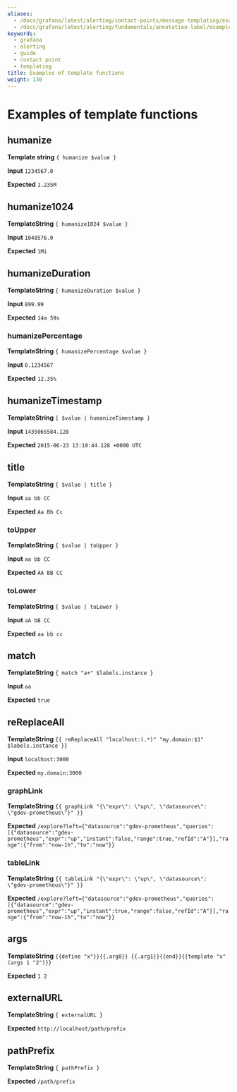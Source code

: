```yaml
---
aliases:
  - /docs/grafana/latest/alerting/contact-points/message-templating/example-template-functions/
  - /docs/grafana/latest/alerting/fundamentals/annotation-label/example-template-functions/
keywords:
  - grafana
  - alerting
  - guide
  - contact point
  - templating
title: Examples of template functions
weight: 130
---
```


# Examples of template functions

## humanize

**Template string** `{ humanize $value }`

**Input** `1234567.0`

**Expected** `1.235M`

## humanize1024

**TemplateString** `{ humanize1024 $value } `

**Input** `1048576.0`

**Expected** `1Mi`

## humanizeDuration

**TemplateString** `{ humanizeDuration $value }`

**Input** `899.99`

**Expected** `14m 59s`

### humanizePercentage

**TemplateString** `{ humanizePercentage $value }`

**Input** `0.1234567`

**Expected** `12.35%`

## humanizeTimestamp

**TemplateString** `{ $value | humanizeTimestamp }`

**Input** `1435065584.128`

**Expected** `2015-06-23 13:19:44.128 +0000 UTC`

## title

**TemplateString** `{ $value | title }`

**Input** `aa bb CC`

**Expected** `Aa Bb Cc`

### toUpper

**TemplateString** `{ $value | toUpper }`

**Input** `aa bb CC`

**Expected** `AA BB CC`

### toLower

**TemplateString** `{ $value | toLower }`

**Input** `aA bB CC`

**Expected** `aa bb cc`

## match

**TemplateString** `{ match "a+" $labels.instance }`

**Input** `aa`

**Expected** `true`

## reReplaceAll

**TemplateString** `{{ reReplaceAll "localhost:(.*)" "my.domain:$1" $labels.instance }}`

**Input** `localhost:3000`

**Expected** `my.domain:3000`

### graphLink

**TemplateString** `{{ graphLink "{\"expr\": \"up\", \"datasource\": \"gdev-prometheus\"}" }}`

**Expected** `/explore?left={"datasource":"gdev-prometheus","queries":[{"datasource":"gdev-prometheus","expr":"up","instant":false,"range":true,"refId":"A"}],"range":{"from":"now-1h","to":"now"}}`

### tableLink

**TemplateString** `{{ tableLink "{\"expr\": \"up\", \"datasource\": \"gdev-prometheus\"}" }}`

**Expected** `/explore?left={"datasource":"gdev-prometheus","queries":[{"datasource":"gdev-prometheus","expr":"up","instant":true,"range":false,"refId":"A"}],"range":{"from":"now-1h","to":"now"}}`

## args

**TemplateString** `{{define "x"}}{{.arg0}} {{.arg1}}{{end}}{{template "x" (args 1 "2")}}`

**Expected** `1 2`

## externalURL

**TemplateString** `{ externalURL }`

**Expected** `http://localhost/path/prefix`

## pathPrefix

**TemplateString** `{ pathPrefix }`

**Expected** `/path/prefix`
